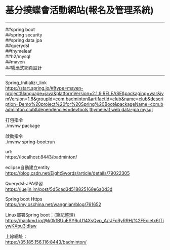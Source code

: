 # 基分撲蝶會活動網站(報名及管理系統)

***
##spring boot<br>
##spring security<br>
##spring data jpa<br>
##querydsl<br>
##thymeleaf<br>
##h2/mysql<br>
##maven<br>
##響應式網頁設計<br>
***

Spring_Initializr_link<br>
https://start.spring.io/#!type=maven-project&language=java&platformVersion=2.1.9.RELEASE&packaging=war&jvmVersion=1.8&groupId=com.badminton&artifactId=club&name=club&description=Demo%20project%20for%20Spring%20Boot&packageName=com.badminton.club&dependencies=devtools,thymeleaf,web,data-jpa,mysql
<br>

打包指令<br>
./mvnw package<br>


啟動指令<br>
./mvnw spring-boot:run<br>

url:<br>
https://localhost:8443/badminton/<br>


eclipse自動建立entity<br>
https://blog.csdn.net/EightSwords/article/details/79022305<br>


Querydsl-JPA學習<br>
https://juejin.im/post/5d5cad3d518825168e6a0d3d<br>


Spring boot Https<br>
https://my.oschina.net/wangnian/blog/761652<br>


Linux部署Spring boot：(筆記整理)<br>
https://hackmd.io/@k0kfBUuESY6uU14XsQvp_A/rJFoRyRRH/%2FEoietx6ITiywKXbu3idIaw<br>

上線網址：<br>
https://35.185.156.116:8443/badminton/<br>